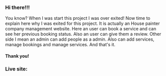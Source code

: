 ### Hi there!!!

You know? When I was start this project I was over exited! Now time to explain here why I was exited for this project. It is actually an House painter company management website. Here an user can book a service and can see her previous booking status. Also an user can give them a review. Other side I mean an admin can add people as a admin. Also can add services, manage bookings and manage services. And that's it.

#### Thank you!
### Live site: 